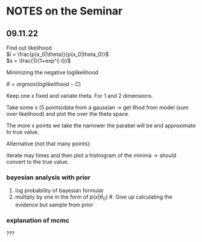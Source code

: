# NOTES on the Seminar

## 09.11.22

Find out likelihood
<br>
$l = \frac{p(x_0|\theta)}{p(x_0|theta_0)}$
<br>
$s = \frac{1}{1+exp^{-l}}$
<br>

Minimizing the negative loglikelihood

$\theta = argmax (loglikelihood - C)$

Keep one x fixed and variate theta. For 1 and 2 dimensions.


Take some x (5 points)data from a gaussian  -> get llhod from model (sum over likelihood)
and plot the over the theta space.

The more x points we take the narrower the parabel will be and approximate to true value.

Alternative (not that many points):


Iterate may times and then plot a histrogram of the minima -> should convert to the true value.

### bayesian analysis with prior

1. log probability of bayesian formular
2. multiply by one in the form of $p(x|\theta_0)$
#. Give up calculating the evidence but sample from prior

### explanation of mcmc
???
